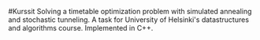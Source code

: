 #Kurssit
Solving a timetable optimization problem with simulated annealing and stochastic tunneling. A task for University of Helsinki's datastructures and algorithms course. Implemented in C++.
